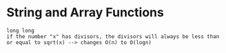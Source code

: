 # String and Array Functions
    long long
    if the number "x" has divisors, the divisors will always be less than or equal to sqrt(x) --> changes O(n) to O(logn)


